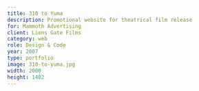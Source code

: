 ```yaml
---
title: 310 to Yuma
description: Promotional website for theatrical film release
for: Mammoth Advertising
client: Lions Gate Films
category: web
role: Design & Code
year: 2007
type: portfolio
image: 310-to-yuma.jpg
width: 2000
height: 1402
---
```

